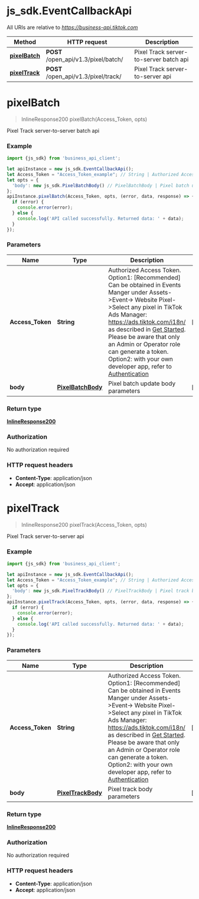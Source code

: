 # js_sdk.EventCallbackApi

All URIs are relative to *https://business-api.tiktok.com*

Method | HTTP request | Description
------------- | ------------- | -------------
[**pixelBatch**](EventCallbackApi.md#pixelBatch) | **POST** /open_api/v1.3/pixel/batch/ | Pixel Track server-to-server batch api
[**pixelTrack**](EventCallbackApi.md#pixelTrack) | **POST** /open_api/v1.3/pixel/track/ | Pixel Track server-to-server api

<a name="pixelBatch"></a>
# **pixelBatch**
> InlineResponse200 pixelBatch(Access_Token, opts)

Pixel Track server-to-server batch api

### Example
```javascript
import {js_sdk} from 'business_api_client';

let apiInstance = new js_sdk.EventCallbackApi();
let Access_Token = "Access_Token_example"; // String | Authorized Access Token. Option1: [Recommended] Can be obtained in Events Manger under Assets->Event-> Website Pixel->Select any pixel in TikTok Ads Manager: https://ads.tiktok.com/i18n/ as described in [Get Started](https://ads.tiktok.com/marketing_api/docs?id=1739584855420929). Please be aware that only an Admin or Operator role can generate a token. Option2: with your own developer app, refer to [Authentication](https://ads.tiktok.com/marketing_api/docs?id=1738373164380162) 
let opts = { 
  'body': new js_sdk.PixelBatchBody() // PixelBatchBody | Pixel batch update body parameters
};
apiInstance.pixelBatch(Access_Token, opts, (error, data, response) => {
  if (error) {
    console.error(error);
  } else {
    console.log('API called successfully. Returned data: ' + data);
  }
});
```

### Parameters

Name | Type | Description  | Notes
------------- | ------------- | ------------- | -------------
 **Access_Token** | **String**| Authorized Access Token. Option1: [Recommended] Can be obtained in Events Manger under Assets-&gt;Event-&gt; Website Pixel-&gt;Select any pixel in TikTok Ads Manager: https://ads.tiktok.com/i18n/ as described in [Get Started](https://ads.tiktok.com/marketing_api/docs?id&#x3D;1739584855420929). Please be aware that only an Admin or Operator role can generate a token. Option2: with your own developer app, refer to [Authentication](https://ads.tiktok.com/marketing_api/docs?id&#x3D;1738373164380162)  |[required]  
 **body** | [**PixelBatchBody**](PixelBatchBody.md)| Pixel batch update body parameters | [optional] 

### Return type

[**InlineResponse200**](InlineResponse200.md)

### Authorization

No authorization required

### HTTP request headers

 - **Content-Type**: application/json
 - **Accept**: application/json

<a name="pixelTrack"></a>
# **pixelTrack**
> InlineResponse200 pixelTrack(Access_Token, opts)

Pixel Track server-to-server api

### Example
```javascript
import {js_sdk} from 'business_api_client';

let apiInstance = new js_sdk.EventCallbackApi();
let Access_Token = "Access_Token_example"; // String | Authorized Access Token. Option1: [Recommended] Can be obtained in Events Manger under Assets->Event-> Website Pixel->Select any pixel in TikTok Ads Manager: https://ads.tiktok.com/i18n/ as described in [Get Started](https://ads.tiktok.com/marketing_api/docs?id=1739584855420929). Please be aware that only an Admin or Operator role can generate a token. Option2: with your own developer app, refer to [Authentication](https://ads.tiktok.com/marketing_api/docs?id=1738373164380162) 
let opts = { 
  'body': new js_sdk.PixelTrackBody() // PixelTrackBody | Pixel track body parameters
};
apiInstance.pixelTrack(Access_Token, opts, (error, data, response) => {
  if (error) {
    console.error(error);
  } else {
    console.log('API called successfully. Returned data: ' + data);
  }
});
```

### Parameters

Name | Type | Description  | Notes
------------- | ------------- | ------------- | -------------
 **Access_Token** | **String**| Authorized Access Token. Option1: [Recommended] Can be obtained in Events Manger under Assets-&gt;Event-&gt; Website Pixel-&gt;Select any pixel in TikTok Ads Manager: https://ads.tiktok.com/i18n/ as described in [Get Started](https://ads.tiktok.com/marketing_api/docs?id&#x3D;1739584855420929). Please be aware that only an Admin or Operator role can generate a token. Option2: with your own developer app, refer to [Authentication](https://ads.tiktok.com/marketing_api/docs?id&#x3D;1738373164380162)  |[required]  
 **body** | [**PixelTrackBody**](PixelTrackBody.md)| Pixel track body parameters | [optional] 

### Return type

[**InlineResponse200**](InlineResponse200.md)

### Authorization

No authorization required

### HTTP request headers

 - **Content-Type**: application/json
 - **Accept**: application/json

